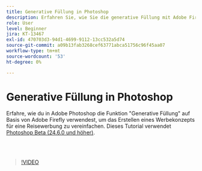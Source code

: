 ```yaml
---
title: Generative Füllung in Photoshop
description: Erfahren Sie, wie Sie die generative Füllung mit Adobe Firefly verwenden.
role: User
level: Beginner
jira: KT-13467
exl-id: 470703d3-94d1-4699-9112-13cc532a5d74
source-git-commit: a09b13fab3268cef63771abca51756c96f45aa07
workflow-type: tm+mt
source-wordcount: '53'
ht-degree: 0%

---
```


# Generative Füllung in Photoshop

Erfahre, wie du in Adobe Photoshop die Funktion &quot;Generative Füllung&quot; auf Basis von Adobe Firefly verwendest, um das Erstellen eines Werbekonzepts für eine Reisewerbung zu vereinfachen. Dieses Tutorial verwendet [Photoshop Beta (24.6.0 und höher)](https://helpx.adobe.com/x-productkb/global/creative-cloud-beta.html).

<br> 

>[!VIDEO](https://video.tv.adobe.com/v/3420537?quality=12&learn=on&hidetitle=true)
